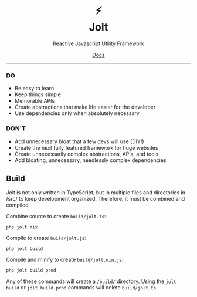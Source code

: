 <div align=center>
  <h1>&#9889;<br>Jolt</h1>
  <p>Reactive Javascript Utility Framework</p>
  <a href='https://github.com/electrikmilk/jolt/wiki'>Docs</a>
</div>

---

### DO

- Be easy to learn
- Keep things simple
- Memorable APIs
- Create abstractions that make life easier for the developer
- Use dependencies only when absolutely necessary

### DON'T

- Add unnecessary bloat that a few devs will use (DIY!)
- Create the next fully featured framework for huge websites
- Create unnecessarily complex abstractions, APIs, and tools
- Add bloating, unnecessary, needlessly complex dependencies

## Build

Jolt is not only written in TypeScript, but in multiple files and directories in /src/ to keep development organized. Therefore, it must be combined and compiled.

Combine source to create `build/jolt.ts`:

```console
php jolt mix
```

Compile to create `build/jolt.js`:

```console
php jolt build
```

Compile and minify to create `build/jolt.min.js`:

```console
php jolt build prod
```

Any of these commands will create a `/build/` directory. Using the `jolt build` or `jolt build prod` commands will delete `build/jolt.ts`.